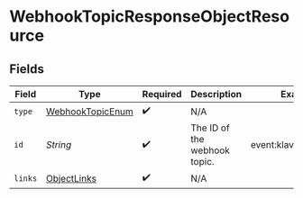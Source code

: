 # WebhookTopicResponseObjectResource


## Fields

| Field                                                           | Type                                                            | Required                                                        | Description                                                     | Example                                                         |
| --------------------------------------------------------------- | --------------------------------------------------------------- | --------------------------------------------------------------- | --------------------------------------------------------------- | --------------------------------------------------------------- |
| `type`                                                          | [WebhookTopicEnum](../../models/components/WebhookTopicEnum.md) | :heavy_check_mark:                                              | N/A                                                             |                                                                 |
| `id`                                                            | *String*                                                        | :heavy_check_mark:                                              | The ID of the webhook topic.                                    | event:klaviyo.sent_sms                                          |
| `links`                                                         | [ObjectLinks](../../models/components/ObjectLinks.md)           | :heavy_check_mark:                                              | N/A                                                             |                                                                 |